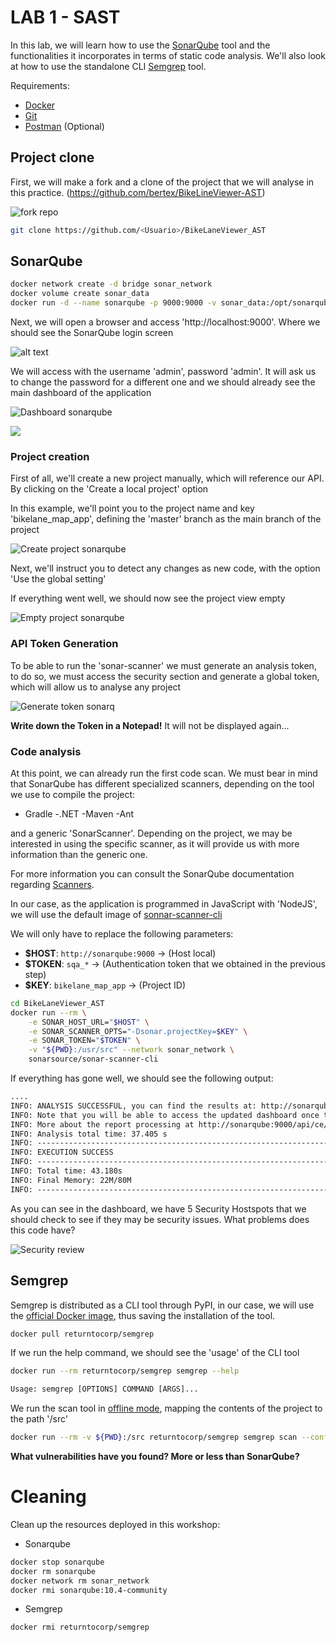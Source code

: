 # LAB 1 - SAST

In this lab, we will learn how to use the [SonarQube](https://www.sonarsource.com/products/sonarqube/) tool and the functionalities it incorporates in terms of static code analysis.
We'll also look at how to use the standalone CLI [Semgrep](https://github.com/returntocorp/semgrep) tool.

Requirements:

- [Docker](https://docs.docker.com/)
- [Git](https://git-scm.com/)
- [Postman](https://www.postman.com/) (Optional)

## Project clone

First, we will make a fork and a clone of the project that we will analyse in this practice.
(<https://github.com/bertex/BikeLineViewer-AST>)

![fork repo](./fig/fork_dotnet_repo.png)



```bash
git clone https://github.com/<Usuario>/BikeLaneViewer_AST
````


## SonarQube

```bash
docker network create -d bridge sonar_network
docker volume create sonar_data
docker run -d --name sonarqube -p 9000:9000 -v sonar_data:/opt/sonarqube/data --network sonar_network sonarqube:10.4-community
```

Next, we will open a browser and access 'http://localhost:9000'. Where we should see the SonarQube login screen

![alt text](./fig/login_sonarq.png)

We will access with the username 'admin', password 'admin'. It will ask us to change the password for a different one and we should already see the main dashboard of the application

![Dashboard sonarqube](./fig/ini_sonarq.png)

![](./fig/ini_sonarq.PNG)

### Project creation

First of all, we'll create a new project manually, which will reference our API. By clicking on the 'Create a local project' option

In this example, we'll point you to the project name and key 'bikelane_map_app', defining the 'master' branch as the main branch of the project


![Create project sonarqube](./fig/create_project.png)

Next, we'll instruct you to detect any changes as new code, with the option 'Use the global setting'

If everything went well, we should now see the project view empty

![Empty project sonarqube](./fig/empty_project_sonarq.PNG)

### API Token Generation

To be able to run the 'sonar-scanner' we must generate an analysis token, to do so, we must access the security section and generate a global token, which will allow us to analyse any project

![Generate token sonarq](./fig/generate_token.png)

**Write down the Token in a Notepad!** It will not be displayed again...

### Code analysis

At this point, we can already run the first code scan. We must bear in mind that SonarQube has different specialized scanners, depending on the tool we use to compile the project:
- Gradle
-.NET
-Maven
-Ant

and a generic 'SonarScanner'. Depending on the project, we may be interested in using the specific scanner, as it will provide us with more information than the generic one.

For more information you can consult the SonarQube documentation regarding [Scanners](https://docs.sonarsource.com/sonarqube/9.9/analyzing-source-code/scanners/sonarscanner/).

In our case, as the application is programmed in JavaScript with 'NodeJS', we will use the default image of [sonnar-scanner-cli]((https://hub.docker.com/r/sonarsource/sonar-scanner-cli))

We will only have to replace the following parameters:

- **$HOST**: `http://sonarqube:9000` -> (Host local)
- **$TOKEN**: `sqa_*` -> (Authentication token that we obtained in the previous step)
- **$KEY**: `bikelane_map_app` -> (Project ID)
  
```bash
cd BikeLaneViewer_AST
docker run --rm \
    -e SONAR_HOST_URL="$HOST" \
    -e SONAR_SCANNER_OPTS="-Dsonar.projectKey=$KEY" \
    -e SONAR_TOKEN="$TOKEN" \
    -v "${PWD}:/usr/src" --network sonar_network \
    sonarsource/sonar-scanner-cli
```

If everything has gone well, we should see the following output:

```txt
....
INFO: ANALYSIS SUCCESSFUL, you can find the results at: http://sonarqube:9000/dashboard?id=bikelane_map_app
INFO: Note that you will be able to access the updated dashboard once the server has processed the submitted analysis report
INFO: More about the report processing at http://sonarqube:9000/api/ce/task?id=5d2ef6ea-1dbb-47a1-920b-e464e4f1210d
INFO: Analysis total time: 37.405 s
INFO: ------------------------------------------------------------------------
INFO: EXECUTION SUCCESS
INFO: ------------------------------------------------------------------------
INFO: Total time: 43.180s
INFO: Final Memory: 22M/80M
INFO: ------------------------------------------------------------------------
```

As you can see in the dashboard, we have 5 Security Hostspots that we should check to see if they may be security issues.
What problems does this code have?

![Security review](./fig/security_review.png)

## Semgrep

Semgrep is distributed as a CLI tool through PyPI, in our case, we will use the [official Docker image](), thus saving the installation of the tool.

```bash
docker pull returntocorp/semgrep
```

If we run the help command, we should see the 'usage' of the CLI tool

```bash
docker run --rm returntocorp/semgrep semgrep --help
```
```txt
Usage: semgrep [OPTIONS] COMMAND [ARGS]...
```

We run the scan tool in [offline mode](https://semgrep.dev/docs/getting-started/), mapping the contents of the project to the path '/src'

```bash
docker run --rm -v ${PWD}:/src returntocorp/semgrep semgrep scan --config=auto
```

**What vulnerabilities have you found? More or less than SonarQube?**


# Cleaning

Clean up the resources deployed in this workshop:

- Sonarqube

```bash
docker stop sonarqube
docker rm sonarqube
docker network rm sonar_network
docker rmi sonarqube:10.4-community
```

- Semgrep

```bash
docker rmi returntocorp/semgrep
```

